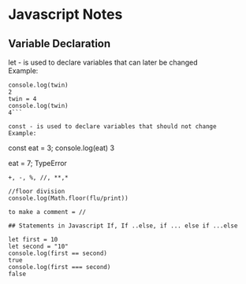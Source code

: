 # Javascript Notes

## Variable Declaration

let - is used to declare variables that can later be changed  
Example:
 ```let twin = 2;
 console.log(twin)
 2
 twin = 4
 console.log(twin)
 4```

 const - is used to declare variables that should not change  
 Example:
 ```
 const eat = 3;
 console.log(eat)
 3

 eat = 7;
 TypeError
 ```
+, -, %, //, **,*

//floor division
console.log(Math.floor(flu/print))

to make a comment = //

## Statements in Javascript If, If ..else, if ... else if ...else

let first = 10
let second = "10"
console.log(first == second)
true
console.log(first === second)
false
